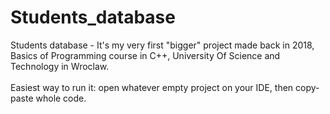 # Students_database
Students database - It's my very first "bigger" project made back in 2018, Basics of Programming course in C++, University Of Science and Technology in Wroclaw.
<br /><br />
Easiest way to run it: open whatever empty project on your IDE, then copy-paste whole code.
